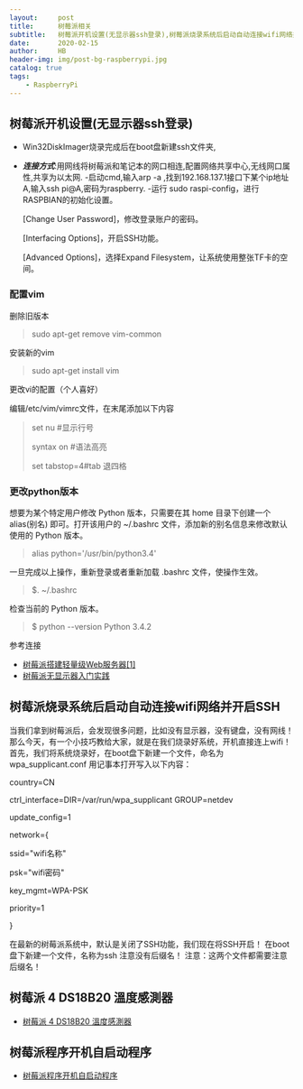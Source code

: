 ```yaml
---
layout:     post
title:      树莓派相关
subtitle:   树莓派开机设置(无显示器ssh登录),树莓派烧录系统后启动自动连接wifi网络并开启SSH,树莓派 4    DS18B20 溫度感測器,树莓派程序开机自启动程序
date:       2020-02-15
author:     HB
header-img: img/post-bg-raspberrypi.jpg
catalog: true
tags:
    - RaspberryPi
---
```

## 树莓派开机设置(无显示器ssh登录)

- Win32DiskImager烧录完成后在boot盘新建ssh文件夹,
- ***连接方式***:用网线将树莓派和笔记本的网口相连,配置网络共享中心,无线网口属性,共享为以太网.
-启动cmd,输入arp -a ,找到192.168.137.1接口下某个ip地址A,输入ssh pi@A,密码为raspberry.
-运行 sudo raspi-config，进行RASPBIAN的初始化设置。

    [Change User Password]，修改登录账户的密码。

    [Interfacing Options]，开启SSH功能。

    [Advanced Options]，选择Expand Filesystem，让系统使用整张TF卡的空间。


### 配置vim

删除旧版本

>sudo apt-get remove vim-common

安装新的vim

>sudo apt-get install vim


更改vi的配置（个人喜好）

编辑/etc/vim/vimrc文件，在末尾添加以下内容

>set nu #显示行号
>
>syntax on #语法高亮
>
>set tabstop=4#tab 退四格

### 更改python版本

想要为某个特定用户修改 Python 版本，只需要在其 home 目录下创建一个 alias(别名) 即可。打开该用户的 ~/.bashrc 文件，添加新的别名信息来修改默认使用的 Python 版本。

>alias python='/usr/bin/python3.4'


一旦完成以上操作，重新登录或者重新加载 .bashrc 文件，使操作生效。

>$. ~/.bashrc

检查当前的 Python 版本。

>$ python --version Python 3.4.2



参考连接

- [树莓派搭建轻量级Web服务器[1] ](https://www.dushaoqing.com/how-to-setup-light-web-server-based-on-raspberry-pi-1.html)
- [树莓派无显示器入门实践](http://winshu.tk/article/30)

##  树莓派烧录系统后启动自动连接wifi网络并开启SSH

当我们拿到树莓派后，会发现很多问题，比如没有显示器，没有键盘，没有网线！
那么今天，有一个小技巧教给大家，就是在我们烧录好系统，开机直接连上wifi！
首先，我们将系统烧录好，在boot盘下新建一个文件，命名为wpa_supplicant.conf
用记事本打开写入以下内容：

country=CN

ctrl_interface=DIR=/var/run/wpa_supplicant GROUP=netdev

update_config=1


network={

ssid="wifi名称"

psk="wifi密码"

key_mgmt=WPA-PSK

priority=1

}


在最新的树莓派系统中，默认是关闭了SSH功能，我们现在将SSH开启！
在boot盘下新建一个文件，名称为ssh   注意没有后缀名！
注意：这两个文件都需要注意后缀名！


## 树莓派 4    DS18B20 溫度感測器

- [树莓派 4 DS18B20 溫度感測器](https://sites.google.com/site/rasberrypintust/shu-mei-pai-xiao-ji-qiao/ds18b20-wen-du-gan-ce-qi)



## 树莓派程序开机自启动程序


- [树莓派程序开机自启动程序](http://www.raspigeek.com/index.php?c=read&id=160&page=1)
